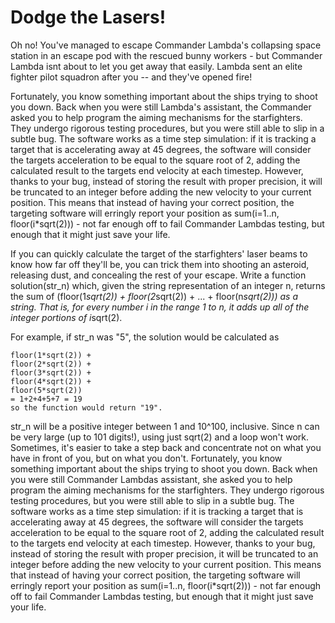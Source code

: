 Dodge the Lasers!
=================

Oh no! You've managed to escape Commander Lambda's collapsing space station in an escape pod with the rescued bunny workers - but Commander Lambda isnt 
about to let you get away that easily. Lambda sent an elite fighter pilot squadron after you -- and they've opened fire!

Fortunately, you know something important about the ships trying to shoot you down. Back when you were still Lambda's assistant, the Commander asked you to 
help program the aiming mechanisms for the starfighters. They undergo rigorous testing procedures, but you were still able to slip in a subtle bug. The software 
works as a time step simulation: if it is tracking a target that is accelerating away at 45 degrees, the software will consider the targets acceleration to be 
equal to the square root of 2, adding the calculated result to the targets end velocity at each timestep. However, thanks to your bug, instead of storing the 
result with proper precision, it will be truncated to an integer before adding the new velocity to your current position. 
This means that instead of having your 
correct position, the targeting software will erringly report your position as sum(i=1..n, floor(i*sqrt(2))) - not far enough off to fail Commander Lambdas 
testing, but enough that it might just save your life.

If you can quickly calculate the target of the starfighters' laser beams to know how far off they'll be, you can trick them into shooting an asteroid, 
releasing dust, and concealing the rest of your escape.  Write a function solution(str_n) which, given the string representation of an integer n, returns the sum 
of (floor(1*sqrt(2)) + floor(2*sqrt(2)) + ... + floor(n*sqrt(2))) as a string. That is, for every number i in the range 1 to n, it adds up all of the integer 
portions of i*sqrt(2).

For example, if str_n was "5", the solution would be calculated as
```
floor(1*sqrt(2)) +
floor(2*sqrt(2)) +
floor(3*sqrt(2)) +
floor(4*sqrt(2)) +
floor(5*sqrt(2))
= 1+2+4+5+7 = 19
so the function would return "19".
```

str_n will be a positive integer between 1 and 10^100, inclusive. Since n can be very large (up to 101 digits!), using just sqrt(2) and a loop won't work. 
Sometimes, it's easier to take a step back and concentrate not on what you have in front of you, but on what you don't.
Fortunately, you know something important about the ships trying to shoot you down. Back when you were still Commander Lambdas assistant, she asked you to help 
program the aiming mechanisms for the starfighters. They undergo rigorous testing procedures, but you were still able to slip in a subtle bug. The software works 
as a time step simulation: if it is tracking a target that is accelerating away at 45 degrees, the software will consider the targets acceleration to be equal to 
the square root of 2, adding the calculated result to the targets end velocity at each timestep. However, thanks to your bug, instead of storing the result with 
proper precision, it will be truncated to an integer before adding the new velocity to your current position.  This means that instead of having your correct 
position, the targeting software will erringly report your position as sum(i=1..n, floor(i*sqrt(2))) - not far enough off to fail Commander Lambdas testing, but 
enough that it might just save your life.
